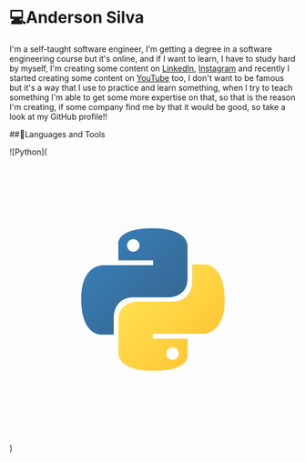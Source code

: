 # 💻Anderson Silva


I'm a self-taught software engineer, I'm getting a degree in a software engineering course but it's online, and if I want to learn, I have to study hard by myself, I'm creating some content on [LinkedIn](https://www.linkedin.com/in/anderson-silva-717179166/), [Instagram](https://www.instagram.com/anderson_josse/) and recently I started creating some content on [YouTube](https://www.youtube.com/channel/UCVT2PoI_I8i9HQjYfFFwTMA) too, I don't want to be famous but it's a way that I use to practice and learn something, when I try to teach something I'm able to get some more expertise on that, so that is the reason I'm creating, if some company find me by that it would be good, so take a look at my GitHub profile!! 

##🧳Languages and Tools

![Python](<svg viewBox="0 0 64 64" fill="none" xmlns="http://www.w3.org/2000/svg"><g id="SVGRepo_bgCarrier" stroke-width="0"></g><g id="SVGRepo_tracerCarrier" stroke-linecap="round" stroke-linejoin="round"></g><g id="SVGRepo_iconCarrier"><path d="M31.885 16c-8.124 0-7.617 3.523-7.617 3.523l.01 3.65h7.752v1.095H21.197S16 23.678 16 31.876c0 8.196 4.537 7.906 4.537 7.906h2.708v-3.804s-.146-4.537 4.465-4.537h7.688s4.32.07 4.32-4.175v-7.019S40.374 16 31.885 16zm-4.275 2.454c.771 0 1.395.624 1.395 1.395s-.624 1.395-1.395 1.395a1.393 1.393 0 0 1-1.395-1.395c0-.771.624-1.395 1.395-1.395z" fill="url(#a)"></path><path d="M32.115 47.833c8.124 0 7.617-3.523 7.617-3.523l-.01-3.65H31.97v-1.095h10.832S48 40.155 48 31.958c0-8.197-4.537-7.906-4.537-7.906h-2.708v3.803s.146 4.537-4.465 4.537h-7.688s-4.32-.07-4.32 4.175v7.019s-.656 4.247 7.833 4.247zm4.275-2.454a1.393 1.393 0 0 1-1.395-1.395c0-.77.624-1.394 1.395-1.394s1.395.623 1.395 1.394c0 .772-.624 1.395-1.395 1.395z" fill="url(#b)"></path><defs><linearGradient id="a" x1="19.075" y1="18.782" x2="34.898" y2="34.658" gradientUnits="userSpaceOnUse"><stop stop-color="#387EB8"></stop><stop offset="1" stop-color="#366994"></stop></linearGradient><linearGradient id="b" x1="28.809" y1="28.882" x2="45.803" y2="45.163" gradientUnits="userSpaceOnUse"><stop stop-color="#FFE052"></stop><stop offset="1" stop-color="#FFC331"></stop></linearGradient></defs></g></svg>)
